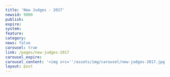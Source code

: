 ```yaml
---
title: 'New Judges - 2017'
newsid: 9000
publish: 
expire: 
system: 
feature: 
category: 
news: false
carousel: true
link: /pages/new-judges-2017
carousel_expire: 
carousel_content: '<img src=''/assets/img/carousel/new-judges-2017.jpg'' alt=''new judges in 2017'' />'
layout: post
---
```

